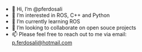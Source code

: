 - 👋 Hi, I’m @pferdosali
- 👀 I’m interested in ROS, C++ and Python
- 🌱 I’m currently learning ROS
- 💞️ I’m looking to collaborate on open souce projects
- 📫 Please feel free to reach out to me via email: p.ferdosali@hotmail.com

<!---
pferdosali/pferdosali is a ✨ special ✨ repository because its `README.md` (this file) appears on your GitHub profile.
You can click the Preview link to take a look at your changes.
--->
